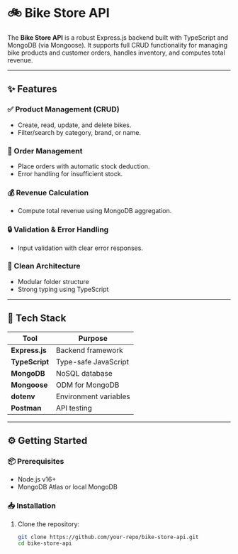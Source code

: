 # 🚲 Bike Store API

The **Bike Store API** is a robust Express.js backend built with TypeScript and MongoDB (via Mongoose). It supports full CRUD functionality for managing bike products and customer orders, handles inventory, and computes total revenue.

---

## ✨ Features

### ✅ Product Management (CRUD)
- Create, read, update, and delete bikes.
- Filter/search by category, brand, or name.

### 🛒 Order Management
- Place orders with automatic stock deduction.
- Error handling for insufficient stock.

### 💰 Revenue Calculation
- Compute total revenue using MongoDB aggregation.

### 🔒 Validation & Error Handling
- Input validation with clear error responses.

### 🧹 Clean Architecture
- Modular folder structure
- Strong typing using TypeScript

---

## 🧰 Tech Stack

| Tool         | Purpose                 |
|--------------|--------------------------|
| **Express.js** | Backend framework        |
| **TypeScript** | Type-safe JavaScript     |
| **MongoDB**    | NoSQL database           |
| **Mongoose**   | ODM for MongoDB          |
| **dotenv**     | Environment variables    |
| **Postman**    | API testing              |

---

## ⚙️ Getting Started

### 📦 Prerequisites
- Node.js v16+
- MongoDB Atlas or local MongoDB

### 📥 Installation

1. Clone the repository:
   ```bash
   git clone https://github.com/your-repo/bike-store-api.git
   cd bike-store-api
